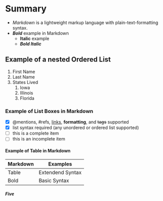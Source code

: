 # Summary
* _Markdown_ is a lightweight markup language with plain-text-formatting syntax.
* ***Bold*** example in Markdown
  * **Italic** example
  * ***Bold Italic***
## Example of a nested Ordered List
1. First Name
1. Last Name
1. States Lived
   1. Iowa
   1. Illinois
   1. Florida
### Example of List Boxes in Markdown
- [x] @mentions, #refs, [links](), **formatting**, and <del>tags</del> supported
- [x] list syntax required (any unordered or ordered list supported)
- [ ]  this is a complete item
- [ ]  this is an incomplete item
#### Example of Table in Markdown
Markdown     | Examples
------------ | -------------
Table | Extendend Syntax
Bold | Basic Syntax
##### Five
